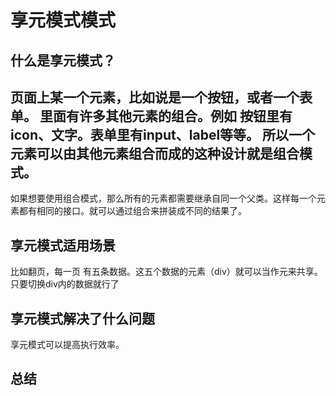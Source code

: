 # 享元模式模式
## 什么是享元模式？
页面上某一个元素，比如说是一个按钮，或者一个表单。
里面有许多其他元素的组合。例如 按钮里有icon、文字。表单里有input、label等等。
所以一个元素可以由其他元素组合而成的这种设计就是组合模式。
-----
如果想要使用组合模式，那么所有的元素都需要继承自同一个父类。这样每一个元素都有相同的接口。就可以通过组合来拼装成不同的结果了。

## 享元模式适用场景
比如翻页，每一页 有五条数据。这五个数据的元素（div）就可以当作元来共享。只要切换div内的数据就行了


## 享元模式解决了什么问题
享元模式可以提高执行效率。


## 总结